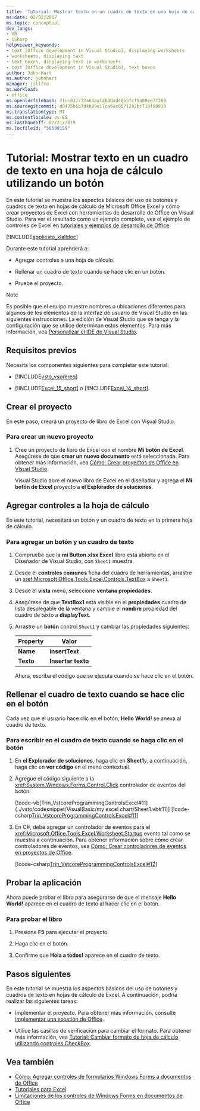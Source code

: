 ```yaml
---
title: 'Tutorial: Mostrar texto en un cuadro de texto en una hoja de cálculo utilizando un botón'
ms.date: 02/02/2017
ms.topic: conceptual
dev_langs:
- VB
- CSharp
helpviewer_keywords:
- text [Office development in Visual Studio], displaying worksheets
- worksheets, displaying text
- text boxes, displaying text in worksheets
- text [Office development in Visual Studio], text boxes
author: John-Hart
ms.author: johnhart
manager: jillfra
ms.workload:
- office
ms.openlocfilehash: 2fcc837732a64aa14840ad4865fcf9a80ee7f209
ms.sourcegitcommit: d0425b6b7d4b99e17ca6ac0671282bc718f80910
ms.translationtype: MT
ms.contentlocale: es-ES
ms.lasthandoff: 02/21/2019
ms.locfileid: "56598159"
---
```

# <a name="walkthrough-display-text-in-a-text-box-in-a-worksheet-using-a-button"></a>Tutorial: Mostrar texto en un cuadro de texto en una hoja de cálculo utilizando un botón
  En este tutorial se muestra los aspectos básicos del uso de botones y cuadros de texto en hojas de cálculo de Microsoft Office Excel y cómo crear proyectos de Excel con herramientas de desarrollo de Office en Visual Studio. Para ver el resultado como un ejemplo completo, vea el ejemplo de controles de Excel en [tutoriales y ejemplos de desarrollo de Office](../vsto/office-development-samples-and-walkthroughs.md).

 [!INCLUDE[appliesto_xlalldoc](../vsto/includes/appliesto-xlalldoc-md.md)]

 Durante este tutorial aprenderá a:

-   Agregar controles a una hoja de cálculo.

-   Rellenar un cuadro de texto cuando se hace clic en un botón.

-   Pruebe el proyecto.

> [!NOTE]
>  Es posible que el equipo muestre nombres o ubicaciones diferentes para algunos de los elementos de la interfaz de usuario de Visual Studio en las siguientes instrucciones. La edición de Visual Studio que se tenga y la configuración que se utilice determinan estos elementos. Para más información, vea [Personalizar el IDE de Visual Studio](../ide/personalizing-the-visual-studio-ide.md).

## <a name="prerequisites"></a>Requisitos previos
 Necesita los componentes siguientes para completar este tutorial:

-   [!INCLUDE[vsto_vsprereq](../vsto/includes/vsto-vsprereq-md.md)]

-   [!INCLUDE[Excel_15_short](../vsto/includes/excel-15-short-md.md)] o [!INCLUDE[Excel_14_short](../vsto/includes/excel-14-short-md.md)].

## <a name="create-the-project"></a>Crear el proyecto
 En este paso, creará un proyecto de libro de Excel con Visual Studio.

### <a name="to-create-a-new-project"></a>Para crear un nuevo proyecto

1.  Cree un proyecto de libro de Excel con el nombre **Mi botón de Excel**. Asegúrese de que **crear un nuevo documento** está seleccionada. Para obtener más información, vea [Cómo: Crear proyectos de Office en Visual Studio](../vsto/how-to-create-office-projects-in-visual-studio.md).

     Visual Studio abre el nuevo libro de Excel en el diseñador y agrega el **Mi botón de Excel** proyecto a **el Explorador de soluciones**.

## <a name="add-controls-to-the-worksheet"></a>Agregar controles a la hoja de cálculo
 En este tutorial, necesitará un botón y un cuadro de texto en la primera hoja de cálculo.

### <a name="to-add-a-button-and-a-text-box"></a>Para agregar un botón y un cuadro de texto

1. Compruebe que la **mi Button.xlsx Excel** libro está abierto en el Diseñador de Visual Studio, con `Sheet1` muestra.

2. Desde el **controles comunes** ficha del cuadro de herramientas, arrastre un <xref:Microsoft.Office.Tools.Excel.Controls.TextBox> a `Sheet1`.

3. Desde el **vista** menú, seleccione **ventana propiedades**.

4. Asegúrese de que **TextBox1** está visible en el **propiedades** cuadro de lista desplegable de la ventana y cambie el **nombre** propiedad del cuadro de texto a **displayText**.

5. Arrastre un **botón** control `Sheet1` y cambiar las propiedades siguientes:

   |Property|Valor|
   |--------------|-----------|
   |**Name**|**insertText**|
   |**Texto**|**Insertar texto**|

   Ahora, escriba el código que se ejecuta cuando se hace clic en el botón.

## <a name="populate-the-text-box-when-the-button-is-clicked"></a>Rellenar el cuadro de texto cuando se hace clic en el botón
 Cada vez que el usuario hace clic en el botón, **Hello World!** se anexa al cuadro de texto.

### <a name="to-write-to-the-text-box-when-the-button-is-clicked"></a>Para escribir en el cuadro de texto cuando se haga clic en el botón

1.  En **el Explorador de soluciones**, haga clic en **Sheet1**y, a continuación, haga clic en **ver código** en el menú contextual.

2.  Agregue el código siguiente a la <xref:System.Windows.Forms.Control.Click> controlador de eventos del botón:

     [!code-vb[Trin_VstcoreProgrammingControlsExcel#11](../vsto/codesnippet/VisualBasic/my excel chart/Sheet1.vb#11)]
     [!code-csharp[Trin_VstcoreProgrammingControlsExcel#11](../vsto/codesnippet/CSharp/Trin_VstcoreProgrammingControlsExcelCS/Sheet1.cs#11)]

3.  En C#, debe agregar un controlador de eventos para el <xref:Microsoft.Office.Tools.Excel.Worksheet.Startup> evento tal como se muestra a continuación. Para obtener información sobre cómo crear controladores de eventos, vea [Cómo: Crear controladores de eventos en proyectos de Office](../vsto/how-to-create-event-handlers-in-office-projects.md).

     [!code-csharp[Trin_VstcoreProgrammingControlsExcel#12](../vsto/codesnippet/CSharp/Trin_VstcoreProgrammingControlsExcelCS/Sheet1.cs#12)]

## <a name="test-the-application"></a>Probar la aplicación
 Ahora puede probar el libro para asegurarse de que el mensaje **Hello World!** aparece en el cuadro de texto al hacer clic en el botón.

### <a name="to-test-your-workbook"></a>Para probar el libro

1.  Presione **F5** para ejecutar el proyecto.

2.  Haga clic en el botón.

3.  Confirme que **Hola a todos!** aparece en el cuadro de texto.

## <a name="next-steps"></a>Pasos siguientes
 En este tutorial se muestra los aspectos básicos del uso de botones y cuadros de texto en hojas de cálculo de Excel. A continuación, podría realizar las siguientes tareas:

-   Implementar el proyecto. Para obtener más información, consulte [implementar una solución de Office](../vsto/deploying-an-office-solution.md).

-   Utilice las casillas de verificación para cambiar el formato. Para obtener más información, vea [Tutorial: Cambiar formato de hoja de cálculo utilizando controles CheckBox](../vsto/walkthrough-changing-worksheet-formatting-using-checkbox-controls.md).

## <a name="see-also"></a>Vea también
- [Cómo: Agregar controles de formularios Windows Forms a documentos de Office](../vsto/how-to-add-windows-forms-controls-to-office-documents.md)
- [Tutoriales para Excel](../vsto/walkthroughs-using-excel.md)
- [Limitaciones de los controles de Windows Forms en documentos de Office](../vsto/limitations-of-windows-forms-controls-on-office-documents.md)
